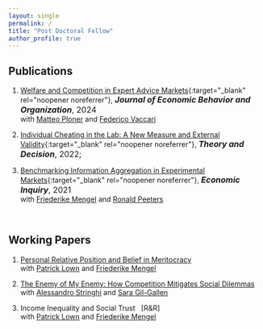 ```yaml
---
layout: single
permalink: /
title: "Post Doctoral Fellow"
author_profile: true
---
```


## Publications
1. [Welfare and Competition in Expert Advice Markets](/files/APV-WelfareCompetition.pdf){:target="_blank" rel="noopener noreferrer"},
    <span style="font-size:16px;">***Journal of Economic Behavior and Organization***, 2024</span><br>
    <span style="font-size:14px;">with <a href="https://matteoploner.eco.unitn.it" target="_blank" rel="noopener noreferrer">Matteo Ploner</a> and <a href="https://www.fvaccari.com" target="_blank" rel="noopener noreferrer">Federico Vaccari</a> &nbsp; <a href="https://osf.io/4cfwg/" target="_blank" rel="noopener noreferrer">
  <i class="fas fa-folder-open"></i>
</a> </span>

2. [Individual Cheating in the Lab: A New Measure and External Validity](/files/A-CheatingLabvField.pdf){:target="_blank" rel="noopener noreferrer"},
    <span style="font-size:16px;">***Theory and Decision***, 2022;</span> 
    <span style="font-size:14px;"> &nbsp; <a href="https://osf.io/deg6q/files/" target="_blank" rel="noopener noreferrer"><i class="fas fa-folder-open"></i></a></span>

3. [Benchmarking Information Aggregation in Experimental Markets](/files/AMP-InfoAgg.pdf){:target="_blank" rel="noopener noreferrer"},
    <span style="font-size:16px;">***Economic Inquiry***, 2021</span><br>
    <span style="font-size:14px;">with <a href="https://sites.google.com/site/friederikemengel/home?authuser=0" target="_blank" rel="noopener noreferrer">Friederike Mengel</a> and <a href="https://sites.google.com/site/ronaldpeeters74" target="_blank" rel="noopener noreferrer">Ronald Peeters</a> &nbsp; <a href="https://osf.io/8v6um/?view_only=f1e53389450f44ae9c7994510b734a4a" target="_blank" rel="noopener noreferrer"><i class="fas fa-folder-open"></i></a></span>
<br>

## Working Papers
1. <a href="https://papers.ssrn.com/sol3/papers.cfm?abstract_id=3789067" target="_blank" rel="noopener noreferrer">Personal Relative Position and Belief in Meritocracy</a><br>
    <span style="font-size:14px;">with <a href="http://www.patricklown.com" target="_blank" rel="noopener noreferrer">Patrick Lown</a> and <a href="https://sites.google.com/site/friederikemengel/home?authuser=0" target="_blank" rel="noopener noreferrer">Friederike Mengel</a> &nbsp; <a href="https://osf.io/9mhvg" target="_blank" rel="noopener noreferrer"><i class="fas fa-folder-open"></i></a></span>

2. <a href="https://doi.org/10.31235/osf.io/xf43q" target="_blank" rel="noopener noreferrer">The Enemy of My Enemy: How Competition Mitigates Social Dilemmas</a><br>
    <span style="font-size:14px;">with <a href="https://sites.google.com/view/alessandrostringhi" target="_blank" rel="noopener noreferrer">Alessandro Stringhi</a> and <a href="https://scholar.google.com/citations?user=Rmg1qDgAAAAJ&hl=es" target="_blank" rel="noopener noreferrer">Sara Gil-Gallen</a> &nbsp; 
    <a href="https://osf.io/wpd73/?view_only=89cb0c5cdb3a4f72a8f1aaaf1f69181c" target="_blank" rel="noopener noreferrer"><i class="fas fa-folder-open"></i></a></span>

3. Income Inequality and Social Trust &nbsp; [R&R]<br>
    <span style="font-size:14px;">with <a href="http://www.patricklown.com" target="_blank" rel="noopener noreferrer">Patrick Lown</a> and <a href="https://sites.google.com/site/friederikemengel/home?authuser=0" target="_blank" rel="noopener noreferrer">Friederike Mengel</a></span>
